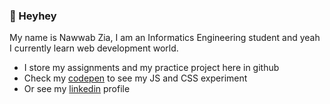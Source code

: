 ### 👋 Heyhey 
My name is Nawwab Zia, I am an Informatics Engineering student and yeah I currently learn web development world.
- I store my assignments and my practice project here in github
- Check my [codepen](https://codepen.io/nawwab) to see my JS and CSS experiment
- Or see my [linkedin](https://www.linkedin.com/in/nawwabzia/) profile
